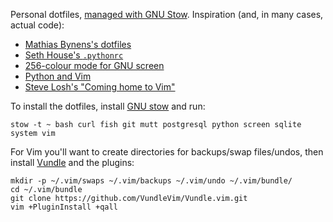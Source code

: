 Personal dotfiles, [managed with GNU Stow][1]. Inspiration (and, in many
cases, actual code):

* [Mathias Bynens's dotfiles][2]
* [Seth House's `.pythonrc`][3]
* [256-colour mode for GNU screen][4]
* [Python and Vim][5]
* [Steve Losh's "Coming home to Vim"][6]

To install the dotfiles, install [GNU stow][7] and run:

`stow -t ~ bash curl fish git mutt postgresql python screen sqlite system vim`

For Vim you'll want to create directories for backups/swap files/undos, then
install [Vundle][8] and the plugins:

    mkdir -p ~/.vim/swaps ~/.vim/backups ~/.vim/undo ~/.vim/bundle/
    cd ~/.vim/bundle
    git clone https://github.com/VundleVim/Vundle.vim.git
    vim +PluginInstall +qall

[1]: http://brandon.invergo.net/news/2012-05-26-using-gnu-stow-to-manage-your-dotfiles.html
[2]: https://github.com/mathiasbynens/dotfiles
[3]: https://github.com/whiteinge/dotfiles/blob/master/.pythonrc.py
[4]: http://www.robmeerman.co.uk/unix/256colours
[5]: https://realpython.com/blog/python/vim-and-python-a-match-made-in-heaven/
[6]: http://stevelosh.com/blog/2010/09/coming-home-to-vim/
[7]: https://www.gnu.org/software/stow/
[8]: http://github.com/VundleVim/Vundle.Vim
